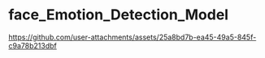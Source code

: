 # face_Emotion_Detection_Model

https://github.com/user-attachments/assets/25a8bd7b-ea45-49a5-845f-c9a78b213dbf
